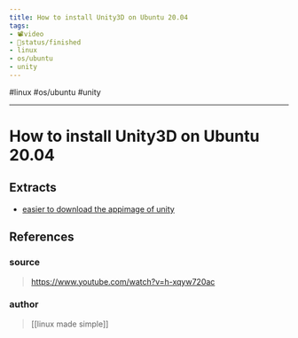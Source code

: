 ```yaml
---
title: How to install Unity3D on Ubuntu 20.04
tags:
- 📽️video
- 🚦status/finished
- linux
- os/ubuntu
- unity
---
```


#linux #os/ubuntu #unity 

---

# How to install Unity3D on Ubuntu 20.04

## Extracts

- [easier to download the appimage of unity](/Extracts/easier%20to%20download%20the%20appimage%20of%20unity.md)
## References

### source
> https://www.youtube.com/watch?v=h-xqyw720ac
### author
> [[linux made simple]]
